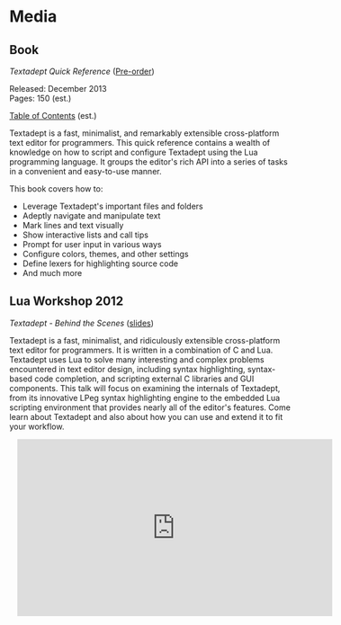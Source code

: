 # Media

## Book

<div style="float: left; margin: 0 1em 0 1em;">
  <a href="book/ta_quickref.png">
    <img src="book/ta_quickref_small.png" alt="" style="border-width: 1px;"/>
  </a>
</div>

*Textadept Quick Reference* ([Pre-order][])

Released: December 2013<br/>
Pages: 150 (est.)

[Table of Contents][] (est.)

Textadept is a fast, minimalist, and remarkably extensible cross-platform text
editor for programmers. This quick reference contains a wealth of knowledge on
how to script and configure Textadept using the Lua programming language. It
groups the editor's rich API into a series of tasks in a convenient and
easy-to-use manner.

This book covers how to:

* Leverage Textadept's important files and folders
* Adeptly navigate and manipulate text
* Mark lines and text visually
* Show interactive lists and call tips
* Prompt for user input in various ways
* Configure colors, themes, and other settings
* Define lexers for highlighting source code
* And much more

[Pre-order]: http://gum.co/ta_quickref
[Table of Contents]: download/ta_quickref_toc.pdf

## Lua Workshop 2012

*Textadept - Behind the Scenes* ([slides][])

Textadept is a fast, minimalist, and ridiculously extensible cross-platform text
editor for programmers. It is written in a combination of C and Lua. Textadept
uses Lua to solve many interesting and complex problems encountered in text
editor design, including syntax highlighting, syntax-based code completion, and
scripting external C libraries and GUI components. This talk will focus on
examining the internals of Textadept, from its innovative LPeg syntax
highlighting engine to the embedded Lua scripting environment that provides
nearly all of the editor's features. Come learn about Textadept and also about
how you can use and extend it to fit your workflow.

<iframe width="560" height="315" style="margin-left: 1em;"
        src="http://www.youtube.com/embed/-rMC2s0s-zA" frameborder="0"
        allowfullscreen></iframe>

[slides]: download/textadept_lua_wshop2012.pdf
